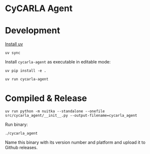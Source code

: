 # CyCARLA Agent

# Development

[Install uv](https://docs.astral.sh/uv/getting-started/installation/)

```
uv sync
```

Install `cycarla-agent` as executable in editable mode:
```
uv pip install -e .
```

```
uv run cycarla-agent
```

# Compiled & Release

```
uv run python -m nuitka --standalone --onefile src/cycarla_agent/__init__.py --output-filename=cycarla_agent
```

Run binary:
```
./cycarla_agent
```

Name this binary with its version number and platform and upload it to Github releases.